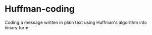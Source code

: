 # Huffman-coding
Coding a message written in plain text using Huffman's algorithm into binary form.
